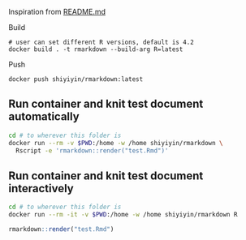 Inspiration from [README.md](https://github.com/csdaw/rmarkdown-tinytex)

Build
```
# user can set different R versions, default is 4.2
docker build . -t rmarkdown --build-arg R=latest
```

Push
```
docker push shiyiyin/rmarkdown:latest
```


## Run container and knit test document automatically

```bash
cd # to wherever this folder is
docker run --rm -v $PWD:/home -w /home shiyiyin/rmarkdown \
  Rscript -e 'rmarkdown::render("test.Rmd")'
```

## Run container and knit test document interactively

```bash
cd # to wherever this folder is
docker run --rm -it -v $PWD:/home -w /home shiyiyin/rmarkdown R
```

```r 
rmarkdown::render("test.Rmd")
```
